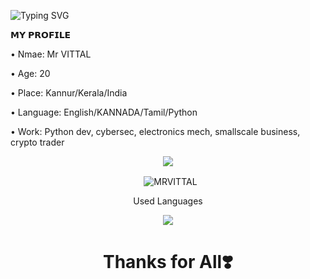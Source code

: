 
![Typing SVG](https://readme-typing-svg.herokuapp.com/?lines=𝗛𝗮𝗶+𝗜𝗮𝗺+𝗠𝗿+VITTAL;𝗜𝗮𝗺+𝗔+𝗣𝘆𝘁𝗵𝗼𝗻+𝗗𝗲𝘃𝗲𝗹𝗼𝗽𝗲𝗿)

<p align="left">
𝗠𝗬 𝗣𝗥𝗢𝗙𝗜𝗟𝗘
<p align="left">
• Nmae: Mr VITTAL 
<p align="left">
• Age: 20
<p align="left">
• Place: Kannur/Kerala/India
<p align="left">
• Language: English/KANNADA/Tamil/Python 
<p align="left">
• Work: Python dev, cybersec, electronics mech, smallscale business, crypto trader

<p align="center">
  <img src="https://github-stats-alpha.vercel.app/api/?username=MRVITTAL &cc=000&tc=00ff00&ic=fff000&bc=fff" align="center">
</p>

<p align="center">&nbsp;
  <img align="center" src="https://github-readme-stats.vercel.app/api?username=MRVITTAL &&show_icons=true&theme=midnight-purple" alt="MRVITTAL"/>
</p>        

<p align="center">Used Languages </p>
<p align="center">
  <img src="https://github-readme-stats.vercel.app/api/top-langs/?username=MRVITTAL&layout=compact&theme=tokyonight" align="center">
</p>

<h1 align="center">Thanks for All❣️ </h1>
